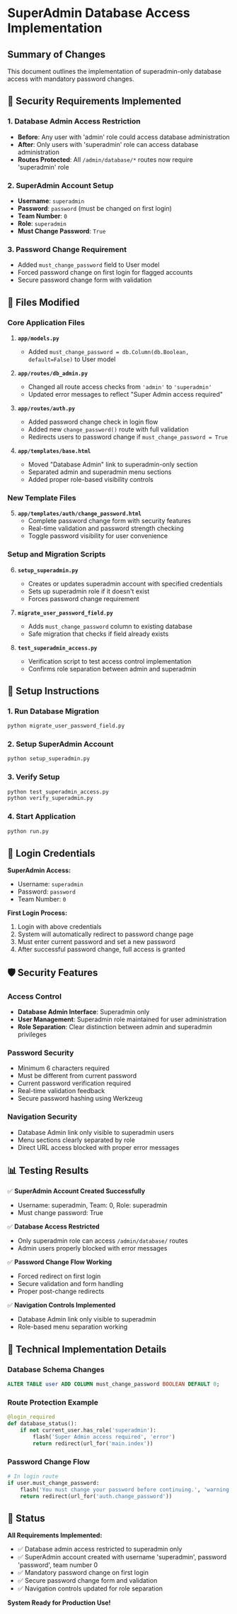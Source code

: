 # SuperAdmin Database Access Implementation

## Summary of Changes

This document outlines the implementation of superadmin-only database access with mandatory password changes.

## 🔐 Security Requirements Implemented

### 1. Database Admin Access Restriction
- **Before**: Any user with 'admin' role could access database administration
- **After**: Only users with 'superadmin' role can access database administration
- **Routes Protected**: All `/admin/database/*` routes now require 'superadmin' role

### 2. SuperAdmin Account Setup
- **Username**: `superadmin`
- **Password**: `password` (must be changed on first login)
- **Team Number**: `0`
- **Role**: `superadmin`
- **Must Change Password**: `True`

### 3. Password Change Requirement
- Added `must_change_password` field to User model
- Forced password change on first login for flagged accounts
- Secure password change form with validation

## 📁 Files Modified

### Core Application Files

1. **`app/models.py`**
   - Added `must_change_password = db.Column(db.Boolean, default=False)` to User model

2. **`app/routes/db_admin.py`**
   - Changed all route access checks from `'admin'` to `'superadmin'`
   - Updated error messages to reflect "Super Admin access required"

3. **`app/routes/auth.py`**
   - Added password change check in login flow
   - Added new `change_password()` route with full validation
   - Redirects users to password change if `must_change_password = True`

4. **`app/templates/base.html`**
   - Moved "Database Admin" link to superadmin-only section
   - Separated admin and superadmin menu sections
   - Added proper role-based visibility controls

### New Template Files

5. **`app/templates/auth/change_password.html`**
   - Complete password change form with security features
   - Real-time validation and password strength checking
   - Toggle password visibility for user convenience

### Setup and Migration Scripts

6. **`setup_superadmin.py`**
   - Creates or updates superadmin account with specified credentials
   - Sets up superadmin role if it doesn't exist
   - Forces password change requirement

7. **`migrate_user_password_field.py`**
   - Adds `must_change_password` column to existing database
   - Safe migration that checks if field already exists

8. **`test_superadmin_access.py`**
   - Verification script to test access control implementation
   - Confirms role separation between admin and superadmin

## 🚀 Setup Instructions

### 1. Run Database Migration
```bash
python migrate_user_password_field.py
```

### 2. Setup SuperAdmin Account
```bash
python setup_superadmin.py
```

### 3. Verify Setup
```bash
python test_superadmin_access.py
python verify_superadmin.py
```

### 4. Start Application
```bash
python run.py
```

## 🔑 Login Credentials

**SuperAdmin Access:**
- Username: `superadmin`
- Password: `password`
- Team Number: `0`

**First Login Process:**
1. Login with above credentials
2. System will automatically redirect to password change page
3. Must enter current password and set a new password
4. After successful password change, full access is granted

## 🛡️ Security Features

### Access Control
- **Database Admin Interface**: Superadmin only
- **User Management**: Superadmin role maintained for user administration
- **Role Separation**: Clear distinction between admin and superadmin privileges

### Password Security
- Minimum 6 characters required
- Must be different from current password
- Current password verification required
- Real-time validation feedback
- Secure password hashing using Werkzeug

### Navigation Security
- Database Admin link only visible to superadmin users
- Menu sections clearly separated by role
- Direct URL access blocked with proper error messages

## 📊 Testing Results

✅ **SuperAdmin Account Created Successfully**
- Username: superadmin, Team: 0, Role: superadmin
- Must change password: True

✅ **Database Access Restricted**
- Only superadmin role can access `/admin/database/` routes
- Admin users properly blocked with error messages

✅ **Password Change Flow Working**
- Forced redirect on first login
- Secure validation and form handling
- Proper post-change redirects

✅ **Navigation Controls Implemented**
- Database Admin link only visible to superadmin
- Role-based menu separation working

## 🔧 Technical Implementation Details

### Database Schema Changes
```sql
ALTER TABLE user ADD COLUMN must_change_password BOOLEAN DEFAULT 0;
```

### Route Protection Example
```python
@login_required
def database_status():
    if not current_user.has_role('superadmin'):
        flash('Super Admin access required', 'error')
        return redirect(url_for('main.index'))
```

### Password Change Flow
```python
# In login route
if user.must_change_password:
    flash('You must change your password before continuing.', 'warning')
    return redirect(url_for('auth.change_password'))
```

## 🚦 Status

**All Requirements Implemented:**
- ✅ Database admin access restricted to superadmin only
- ✅ SuperAdmin account created with username 'superadmin', password 'password', team number 0
- ✅ Mandatory password change on first login
- ✅ Secure password change form and validation
- ✅ Navigation controls updated for role separation

**System Ready for Production Use!**
